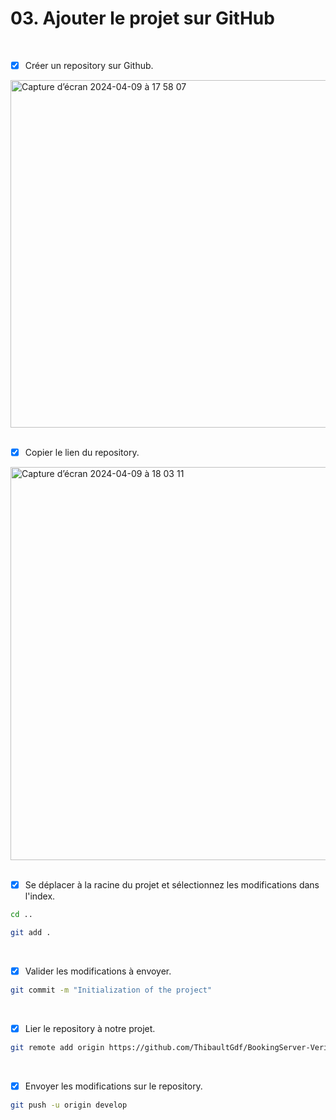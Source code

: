 # 03. Ajouter le projet sur GitHub

<br>

- [x] Créer un repository sur Github.

<img width="556" alt="Capture d’écran 2024-04-09 à 17 58 07" src="https://github.com/ThibaultGdf/BookingServer/assets/107555179/09ea71ef-8091-40cb-910b-f30c2c2f539c">

<br>
<br>

- [x] Copier le lien du repository.

<img width="629" alt="Capture d’écran 2024-04-09 à 18 03 11" src="https://github.com/ThibaultGdf/BookingServer/assets/107555179/8fd371b4-70e7-4230-bb9c-a624ac1acda9">

<br>
<br>

- [x] Se déplacer à la racine du projet et sélectionnez les modifications dans l'index.
```bash
cd ..
```
```bash
git add .
```

<br>

- [x] Valider les modifications à envoyer.
```bash
git commit -m "Initialization of the project"
```

<br>

- [x] Lier le repository à notre projet.
```bash
git remote add origin https://github.com/ThibaultGdf/BookingServer-Verify.git
```

<br>

- [x] Envoyer les modifications sur le repository.
```bash
git push -u origin develop
```
